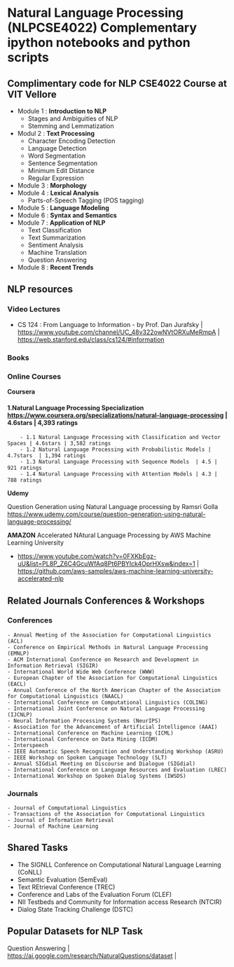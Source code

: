 # Natural Language Processing (NLPCSE4022) Complementary ipython notebooks and python scripts 
## Complimentary code for NLP CSE4022 Course at VIT Vellore
- Module 1 : **Introduction to NLP**
    - Stages and Ambiguities of NLP
    - Stemming and Lemmatization
- Modul 2 : **Text Processing**
    - Character Encoding Detection
    - Language Detection
    - Word Segmentation
    - Sentence Segmentation
    - Minimum Edit Distance
    - Regular Expression
- Module 3 : **Morphology**
- Module 4 : **Lexical Analysis**
    - Parts-of-Speech Tagging (POS tagging)
- Module 5 : **Language Modeling**
- Module 6 : **Syntax and Semantics**
- Module 7 : **Application of NLP**
    - Text Classification 
    - Text Summarization
    - Sentiment Analysis
    - Machine Translation
    - Question Answering
- Module 8 : **Recent Trends**

## NLP resources
 ### Video Lectures
 - CS 124 : From Language to Information - by Prof. Dan Jurafsky | https://www.youtube.com/channel/UC_48v322owNVtORXuMeRmpA | https://web.stanford.edu/class/cs124/#information
 
 ### Books
 
 ### Online Courses
  **Coursera**
  
  #### 1.Natural Language Processing Specialization https://www.coursera.org/specializations/natural-language-processing | 4.6stars | 4,393 ratings
        - 1.1 Natural Language Processing with Classification and Vector Spaces | 4.6stars | 3,582 ratings 
        - 1.2 Natural Language Processing with Probabilistic Models | 4.7stars  | 1,394 ratings
        - 1.3 Natural Language Processing with Sequence Models  | 4.5 | 921 ratings
        - 1.4 Natural Language Processing with Attention Models | 4.3 | 788 ratings
        
  **Udemy**
  
  Question Generation using Natural Language processing by Ramsri Golla https://www.udemy.com/course/question-generation-using-natural-language-processing/
  
  **AMAZON**
   Accelerated NAtural Language Processing by AWS Machine Learning University
   - https://www.youtube.com/watch?v=0FXKbEgz-uU&list=PL8P_Z6C4GcuWfAq8Pt6PBYlck4OprHXsw&index=1 | https://github.com/aws-samples/aws-machine-learning-university-accelerated-nlp 
   
## Related Journals Conferences & Workshops

### Conferences
    - Annual Meeting of the Association for Computational Linguistics (ACL)
    - Conference on Empirical Methods in Natural Language Processing (EMNLP)
    - ACM International Conference on Research and Development in Information Retrieval (SIGIR)
    - International World Wide Web Conference (WWW)
    - European Chapter of the Association for Computational Linguistics (EACL)
    - Annual Conference of the North American Chapter of the Association for Computational Linguistics (NAACL)
    - International Conference on Computational Linguistics (COLING)
    - International Joint Conference on Natural Language Processing (IJCNLP)
    - Neural Information Processing Systems (NeurIPS)
    - Association for the Advancement of Artificial Intelligence (AAAI)
    - International Conference on Machine Learning (ICML)
    - International Conference on Data Mining (ICDM)
    - Interspeech
    - IEEE Automatic Speech Recognition and Understanding Workshop (ASRU)
    - IEEE Workshop on Spoken Language Technology (SLT)
    - Annual SIGdial Meeting on Discourse and Dialogue (SIGdial)
    - International Conference on Language Resources and Evaluation (LREC)
    - International Workshop on Spoken Dialog Systems (IWSDS)

### Journals
    - Journal of Computational Linguistics
    - Transactions of the Association for Computational Linguistics
    - Journal of Information Retrieval
    - Journal of Machine Learning

## Shared Tasks
- The SIGNLL Conference on Computational Natural Language Learning (CoNLL)
- Semantic Evaluation (SemEval)
- Text REtrieval Conference (TREC)
- Conference and Labs of the Evaluation Forum (CLEF)
- NII Testbeds and Community for Information access Research (NTCIR)
- Dialog State Tracking Challenge (DSTC)

## Popular Datasets for NLP Task
  Question Answering | https://ai.google.com/research/NaturalQuestions/dataset |

